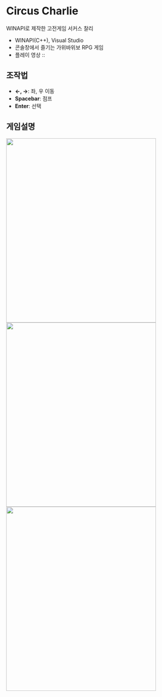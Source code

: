 # Circus Charlie
WINAPI로 제작한 고전게임 서커스 찰리  
- WINAPI(C++), Visual Studio
- 콘솔창에서 즐기는 가위바위보 RPG 게임
- 플레이 영상 :: 

## 조작법
- **←, →**: 좌, 우 이동
- **Spacebar**: 점프
- **Enter**: 선택

## 게임설명
<img src="https://user-images.githubusercontent.com/66179481/236633721-8897b0f3-af47-4a8e-b252-2085ee40908a.PNG" width="401.7" height="493.3"/> <img src="https://user-images.githubusercontent.com/66179481/236633733-f9c45aa8-58fa-48aa-b2f0-2e99608b3c02.PNG" width="401.7" height="493.3"/> <img src="https://user-images.githubusercontent.com/66179481/236633742-adb0e5c2-8e5f-4db5-9e67-35290c9d8621.PNG" width="401.7" height="493.3"/>

